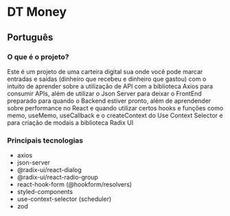 # DT Money

## Português

### O que é o projeto?

Este é um projeto de uma carteira digital sua onde você pode marcar entradas e saídas (dinheiro que recebeu e dinheiro que gastou) com o intuito de aprender sobre a utilização de API com a biblioteca Axios para consumir APIs, além de utilizar o Json Server para deixar o FrontEnd preparado para quando o Backend estiver pronto, além de aprendender sobre performance no React e quando utilizar certos hooks e funções como memo, useMemo, useCallback e o createContext do Use Context Selector e para criação de modais a biblioteca Radix UI

### Principais tecnologias

- axios
- json-server
- @radix-ui/react-dialog
- @radix-ui/react-radio-group
- react-hook-form (@hookform/resolvers)
- styled-components
- use-context-selector (scheduler)
- zod